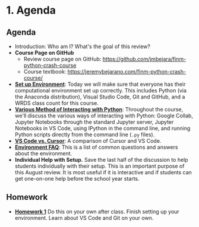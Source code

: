 # 1. Agenda

## Agenda

- Introduction: Who am I? What's the goal of this review?
- **Course Page on GitHub**
    - Review course page on GitHub: https://github.com/jmbejara/finm-python-crash-course
    - Course textbook: https://jeremybejarano.com/finm-python-crash-course/
- [**Set up Environment**](./01_setting_up_environment.md): Today we will make sure that everyone has their computational environment set
up correctly. This includes Python (via the Anaconda distribution), Visual
Studio Code, Git and GitHub, and a WRDS class count for this course.
- [**Various Method of Interacting with Python**](./01_methods_for_using_python.md): Throughout the course, we'll
discuss the various ways of interacting with Python: Google Collab, Jupyter
Notebooks through the standard Jupyter server, Jupyter Notebooks in VS Code,
using IPython in the command line, and running Python scripts directly from the
command line (`.py` files).
- [**VS Code vs. Cursor**](./01_vscode_cursor.md): A comparison of Cursor and VS Code. 
- [**Environment FAQ**](./01_environment_faq.md): This is a list of common questions and answers about the environment.
- **Individual Help with Setup.** Save the last half of the discussion to help students individually with their setup.
This is an important purpose of this August review. It is most useful if it is interactive and if students can get one-on-one help before
the school year starts.

## Homework 

- [**Homework 1**](./HW1.md) Do this on your own after class. 
Finish setting up your environment. Learn about VS Code and Git on your own.

